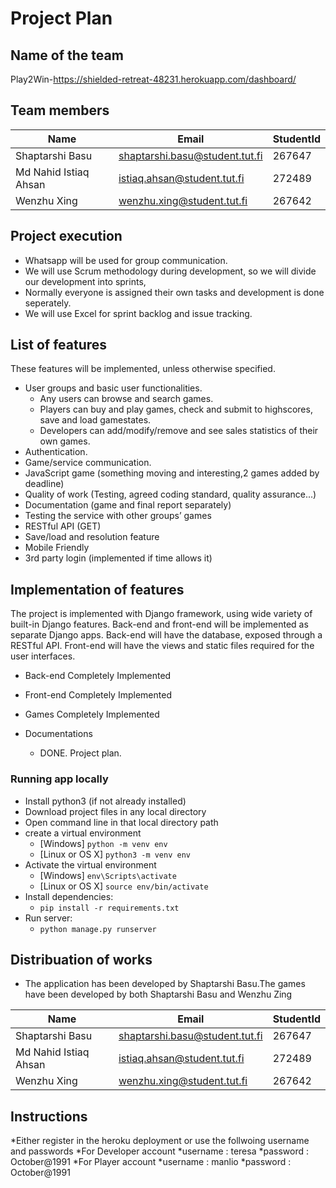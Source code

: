 # Project Plan 

## Name of the team
Play2Win-https://shielded-retreat-48231.herokuapp.com/dashboard/
## Team members
Name                  | Email                          | StudentId  
-----------           | ------------                   | --------
Shaptarshi Basu       | shaptarshi.basu@student.tut.fi | 267647 |
Md Nahid Istiaq Ahsan | istiaq.ahsan@student.tut.fi    | 272489 |
Wenzhu Xing           | wenzhu.xing@student.tut.fi     | 267642 |

## Project execution
* Whatsapp will be used for group communication.
* We will use Scrum methodology during development, so we will divide our development into sprints,
* Normally everyone is assigned their own tasks and development is done seperately.
* We will use Excel for sprint backlog and issue tracking.

## List of features

These features will be implemented, unless otherwise specified.

* User groups and basic user functionalities.
    * Any users can browse and search games.
    * Players can buy and play games, check and submit to highscores, save and load gamestates.
    * Developers can add/modify/remove and see sales statistics of their own games.
* Authentication.
* Game/service communication.
* JavaScript game (something moving and interesting,2 games added by deadline)
* Quality of work (Testing, agreed coding standard, quality assurance...)
* Documentation (game and final report separately)
* Testing the service with other groups’ games
* RESTful API (GET)
* Save/load and resolution feature 
* Mobile Friendly
* 3rd party login (implemented if time allows it)

## Implementation of features

The project is implemented with Django framework, using wide variety of built-in Django features.
Back-end and front-end will be implemented as separate Django apps.
Back-end will have the database, exposed through a RESTful API.
Front-end will have the views and static files required for the user interfaces.

* Back-end
    Completely Implemented

* Front-end
    Completely Implemented

* Games
    Completely Implemented

* Documentations
    * DONE. Project plan.

### Running app locally ###
* Install python3 (if not already installed)
* Download project files in any local directory
* Open command line in that local directory path
* create a virtual environment
	* [Windows] `python -m venv env`
	* [Linux or OS X] `python3 -m venv env`
* Activate the virtual environment
	* [Windows] `env\Scripts\activate`
	* [Linux or OS X] `source env/bin/activate`
* Install dependencies:
	* `pip install -r requirements.txt`
* Run server:
	* `python manage.py runserver`


## Distribuation of works
* The application has been developed by Shaptarshi Basu.The games have been developed by both Shaptarshi Basu and Wenzhu Zing


Name                  | Email                          | StudentId  
-----------           | ------------                   | --------
Shaptarshi Basu       | shaptarshi.basu@student.tut.fi | 267647 |
Md Nahid Istiaq Ahsan | istiaq.ahsan@student.tut.fi    | 272489 |
Wenzhu Xing           | wenzhu.xing@student.tut.fi     | 267642 |



## Instructions
*Either register in the heroku deployment or use the follwoing username and passwords
*For Developer account 
    *username : teresa
    *password : October@1991
*For Player account
    *username : manlio
    *password : October@1991